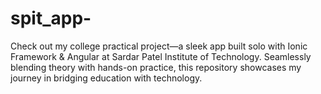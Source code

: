 # spit_app-
Check out my college practical project—a sleek app built solo with Ionic Framework &amp; Angular at Sardar Patel Institute of Technology. Seamlessly blending theory with hands-on practice, this repository showcases my journey in bridging education with technology.
